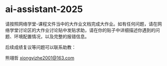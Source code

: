 # ai-assistant-2025

请按照网络学堂-课程文件当中的大作业文档完成大作业。如有任何问题，请在网络学堂讨论区的大作业讨论贴中发贴求助，请在你的贴子中详细描述你遇到的问题、环境配置情况，以及完整的报错信息。



后续成绩复议等问题可以联系助教：

熊翊哲 xiongyizhe2001@163.com
